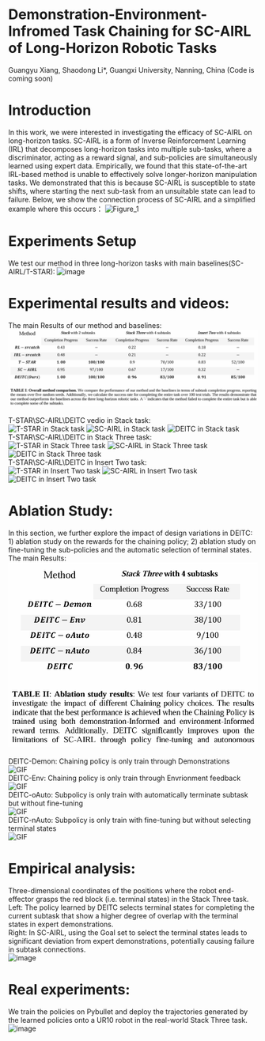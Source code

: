 # Demonstration-Environment-Infromed Task Chaining for SC-AIRL of Long-Horizon Robotic Tasks
Guangyu Xiang, Shaodong Li*, Guangxi University, Nanning, China (Code is coming soon)
# Introduction
In this work, we were interested in investigating the efficacy of SC-AIRL on long-horizon tasks. SC-AIRL is a form of Inverse Reinforcement Learning (IRL) that decomposes long-horizon tasks into multiple sub-tasks, where a discriminator, acting as a reward signal, and sub-policies are simultaneously learned using expert data. Empirically, we found that this state-of-the-art IRL-based method is unable to effectively solve longer-horizon manipulation tasks. We demonstrated that this is because SC-AIRL is susceptible to state shifts, where starting the next sub-task from an unsuitable state can lead to failure. Below, we show the connection process of SC-AIRL and a simplified example where this occurs：
![Figure_1](https://github.com/Guangyu-Xiang/DEITC/blob/main/INSERT/Figure_1.png)
# Experiments Setup
We test our method in three long-horizon tasks with main baselines(SC-AIRL/T-STAR):
![image](https://github.com/Guangyu-Xiang/DEITC/blob/main/INSERT/Figure_4.jpg)
# Experimental results and videos:
The main Results of our method and baselines:<br>
![image](https://github.com/lishaodong-lab/DEITC/blob/main/Three/image.png) <br>
<br>
T-STAR\SC-AIRL\DEITC vedio in Stack task: <br>
![T-STAR in Stack task](https://github.com/Guangyu-Xiang/DEITC/blob/main/STACK/Stack-TSTAR.gif) ![SC-AIRL in Stack task](https://github.com/Guangyu-Xiang/DEITC/blob/main/STACK/Stack-SC.gif) 
![DEITC in Stack task](https://github.com/Guangyu-Xiang/DEITC/blob/main/STACK/Stack-DEITC.gif) <br>
T-STAR\SC-AIRL\DEITC in Stack Three task: <br>
![T-STAR in Stack Three task](https://github.com/Guangyu-Xiang/DEITC/blob/main/Three/TSTAR.gif) ![SC-AIRL in Stack Three task](https://github.com/Guangyu-Xiang/DEITC/blob/main/Three/SC.gif) 
![DEITC in Stack Three task](https://github.com/Guangyu-Xiang/DEITC/blob/main/Three/deitc.gif) <br>
T-STAR\SC-AIRL\DEITC in Insert Two task: <br>
![T-STAR in Insert Two task](https://github.com/Guangyu-Xiang/DEITC/blob/main/INSERT/Tstar.gif) ![SC-AIRL in Insert Two task](https://github.com/Guangyu-Xiang/DEITC/blob/main/INSERT/SC.gif) 
![DEITC in Insert Two task](https://github.com/Guangyu-Xiang/DEITC/blob/main/INSERT/DEITC.gif) <br>
# Ablation Study:
In this section, we further explore the impact of design variations in DEITC: 1) ablation study on the rewards for the chaining policy; 2) ablation study on fine-tuning the sub-policies and the automatic selection of terminal states.<br>
The main Results:<br>
![image](https://github.com/lishaodong-lab/DEITC/blob/main/image.png) <br>
<br>
DEITC-Demon: Chaining policy is only train through Demonstrations <br>
![GIF](https://github.com/lishaodong-lab/DEITC/blob/main/Three/Stack-Three-Demon.gif) <br>
DEITC-Env: Chaining policy is only train through Envrionment feedback <br>
![GIF](https://github.com/Guangyu-Xiang/DEITC/blob/main/Three/env.gif) <br>
DEITC-oAuto: Subpolicy is only train with automatically terminate subtask but without fine-tuning <br>
![GIF](https://github.com/Guangyu-Xiang/DEITC/blob/main/Three/oAUTO.gif) <br>
DEITC-nAuto: Subpolicy is only train with fine-tuning but without selecting terminal states <br>
![GIF](https://github.com/Guangyu-Xiang/DEITC/blob/main/Three/nAUTO.gif) <br>
# Empirical analysis:
Three-dimensional coordinates of the positions where the robot end-effector grasps the red block (i.e. terminal states) in the Stack Three task. <br> 
Left: The policy learned by DEITC selects terminal states for completing the current subtask that show a higher degree of overlap with the terminal states in expert demonstrations. <br> 
Right: In SC-AIRL, using the Goal set to select the terminal states leads to significant deviation from expert demonstrations, potentially causing failure in subtask connections. <br>
![image](https://github.com/Guangyu-Xiang/DEITC/blob/main/INSERT/Figure_5.jpg) <br>
# Real experiments:
We train the policies on Pybullet and deploy the trajectories generated by the learned policies onto a UR10 robot in the real-world Stack Three task. <br>
![image](https://github.com/lishaodong-lab/DEITC/blob/main/Real.gif) <br>

